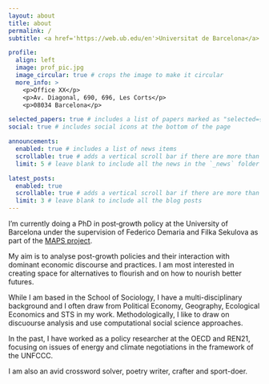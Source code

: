 ```yaml
---
layout: about
title: about
permalink: /
subtitle: <a href='https://web.ub.edu/en'>Universitat de Barcelona</a>. PhD Candidate

profile:
  align: left
  image: prof_pic.jpg
  image_circular: true # crops the image to make it circular
  more_info: >
    <p>Office XX</p>
    <p>Av. Diagonal, 690, 696, Les Corts</p>
    <p>08034 Barcelona</p>

selected_papers: true # includes a list of papers marked as "selected={true}"
social: true # includes social icons at the bottom of the page

announcements:
  enabled: true # includes a list of news items
  scrollable: true # adds a vertical scroll bar if there are more than 3 news items
  limit: 5 # leave blank to include all the news in the `_news` folder

latest_posts:
  enabled: true
  scrollable: true # adds a vertical scroll bar if there are more than 3 new posts items
  limit: 3 # leave blank to include all the blog posts
---
```


I’m currently doing a PhD in post‑growth policy at the University of Barcelona under the supervision of Federico Demaria and Filka Sekulova as part of the [MAPS project](https://mapsresearch.eu).

My aim is to analyse post-growth policies and their interaction with dominant economic discourse and practices. I am most interested in creating space for alternatives to flourish and on how to nourish better futures.

While I am based in the School of Sociology, I have a multi-disciplinary background and I often draw from Political Economy, Geography, Ecological Economics and STS in my work. Methodologically, I like to draw on discuourse analysis and use computational social science approaches.

In the past, I have worked as a policy researcher at the OECD and REN21, focusing on issues of energy and climate negotiations in the framework of the UNFCCC.

I am also an avid crossword solver, poetry writer, crafter and sport-doer.


